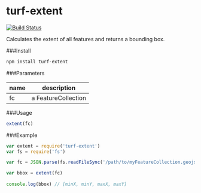 turf-extent
===========
[![Build Status](https://travis-ci.org/Turfjs/turf-extent.svg?branch=master)](https://travis-ci.org/Turfjs/turf-extent)

Calculates the extent of all features and returns a bounding box.

###Install

```sh
npm install turf-extent
```

###Parameters

|name|description|
|---|---|
|fc|a FeatureCollection|

###Usage

```js
extent(fc)
```

###Example

```javascript
var extent = require('turf-extent')
var fs = require('fs')

var fc = JSON.parse(fs.readFileSync('/path/to/myFeatureCollection.geojson'))

var bbox = extent(fc)
    
console.log(bbox) // [minX, minY, maxX, maxY]
```
